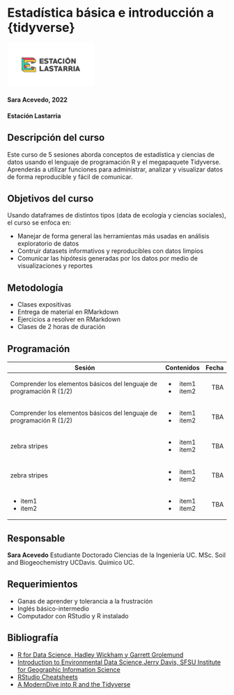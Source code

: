 # Estadística básica e introducción a {tidyverse}
<img src="imagenes/EstLastarria_Horiz_Enviar-01.png" width="200"/>

#### Sara Acevedo, 2022

#### Estación Lastarria

## Descripción del curso

Este curso de 5 sesiones aborda conceptos de estadística y ciencias de
datos usando el lenguaje de programación R y el megapaquete Tidyverse.
Aprenderás a utilizar funciones para administrar, analizar y visualizar
datos de forma reproducible y fácil de comunicar.

## Objetivos del curso

Usando dataframes de distintos tipos (data de ecología y ciencias
sociales), el curso se enfoca en:

-   Manejar de forma general las herramientas más usadas en análisis
    exploratorio de datos
-   Contruir datasets informativos y reproducibles con datos limpios
-   Comunicar las hipótesis generadas por los datos por medio de
    visualizaciones y reportes

## Metodología

-   Clases expositivas
-   Entrega de material en RMarkdown
-   Ejercicios a resolver en RMarkdown
-   Clases de 2 horas de duración

## Programación

| Sesión        | Contenidos         | Fecha   |
| ------------- |:-------------:| -----:|
| Comprender los elementos básicos del lenguaje de programación R (1/2) | <ul><li>item1</li><li>item2</li></ul> | TBA |
| Comprender los elementos básicos del lenguaje de programación R (1/2) | <ul><li>item1</li><li>item2</li></ul> | TBA |
| zebra stripes | <ul><li>item1</li><li>item2</li></ul>      | TBA |
| zebra stripes | <ul><li>item1</li><li>item2</li></ul>     | TBA |
| <ul><li>item1</li><li>item2</li></ul>| <ul><li>item1</li><li>item2</li></ul> | TBA |

## Responsable

**Sara Acevedo** Estudiante Doctorado Ciencias de la Ingeniería UC. MSc.
Soil and Biogeochemistry UCDavis. Químico UC.

## Requerimientos

-   Ganas de aprender y tolerancia a la frustración
-   Inglés básico-intermedio
-   Computador con RStudio y R instalado

## Bibliografía

-   [R for Data Science, Hadley Wickham y Garrett
    Grolemund](https://es.r4ds.hadley.nz/)
-   [Introduction to Environmental Data Science,Jerry Davis, SFSU
    Institute for Geographic Information
    Science](https://bookdown.org/igisc/EnvDataSci/%5D)
-   [RStudio
    Cheatsheets](https://www.rstudio.com/resources/cheatsheets/)
-   [A ModernDive into R and the
    Tidyverse](https://moderndive.com/index.html)
